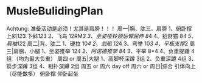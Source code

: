 # MusleBulidingPlan
Achtung: 准备活动是必须！尤其是肩膀！！！
周一|胸、肱三、肩膀  1、俯卧撑 上斜*12*3 下斜*12*3  2、飞鸟 12RM*3  3、坐姿哑铃颈后臂屈伸 8*4  4、招财猫 8*4  5、肩袖12*2
周二|背、肱二  1、硬拉 10*4  2、划船 12*4 3、弯举  10*3  4、平板支撑*2
周三|肩膀、小腿  1、坐姿推举 12*4  2、阿诺德推举 8*4  3、平举  8*4  4、负重提踵 4组  （均为最大负重）
周四 or 周五|大腿  1、高脚杯深蹲 3组  2、负重深蹲 4组  3、箭步深蹲 3组  4、相扑深蹲 2组
周五 or 周六  day off
周六 or 周日|综合  引体向上（尽能做多）  俯卧撑  仰卧起坐 
